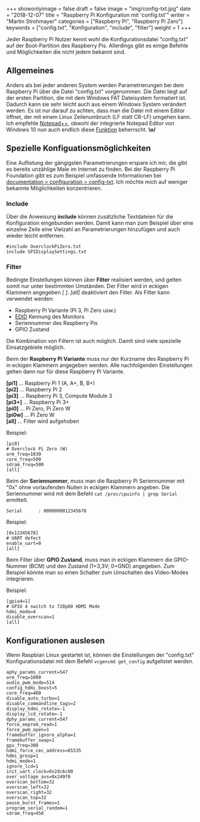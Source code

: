 +++
showonlyimage = false
draft = false
image = "img/config-txt.jpg"
date = "2018-12-07"
title = "Raspberry Pi Konfiguration mit 'config.txt'"
writer = "Martin Strohmayer"
categories = ["Raspberry Pi", "Raspberry Pi Zero"]
keywords = ["config.txt", "Konfiguration", "include", "filter"]
weight = 1
+++


Jeder Raspberry Pi Nutzer kennt wohl die Konfigurationsdatei "config.txt" auf der Boot-Partition des Raspberry Pis.
Allerdings gibt es einige Befehle und Möglichkeiten die nicht jedem bekannt sind. 
<!--more-->

## Allgemeines

Anders als bei jeder anderen System werden Parametrierungen bei dem Raspberry Pi über die Datei "config.txt" vorgenommen. Die Datei liegt auf der 
ersten Partition, die mit dem Windows FAT Dateisystem formatiert ist. Dadurch kann sie sehr leicht auch aus einem Windows System verändert werden.
Es ist nur darauf zu achten, dass man die Datei mit einem Editor öffnet, der mit einem Linux Zeilenumbruch (LF statt CR-LF) umgehen kann. Ich empfehle [Notepad++](https://notepad-plus-plus.org/download/), obwohl der integrierte Notepad Editor von Windows 10 nun auch endlich diese [Funktion](https://blogs.msdn.microsoft.com/commandline/2018/05/08/extended-eol-in-notepad/) beherrscht. **\o/**


## Spezielle Konfiguationsmöglichkeiten
 
Eine Auflistung der gängigsten Parametrierungen erspare ich mir, die gibt es bereits unzählige Male im Internet zu finden. 
Bei der Raspberry Pi Foundation gibt es zum Beispiel umfassende Informationen bei [documentation > configuration > config-txt](https://www.raspberrypi.org/documentation/configuration/config-txt/). Ich möchte mich auf weniger bekannte Möglichkeiten konzentrieren.

### Include 

Über die Anweisung **include** können zusätzliche Textdateien für die Konfiguration eingebunden werden. Damit kann man zum Beispiel über eine einzelne Zeile 
eine Vielzahl an Parametrierungen hinzufügen und auch wieder leicht entfernen.

```
#include OverclockPiZero.txt
include SPIDisplaySettings.txt
```

### Filter

Bedingte Einstellungen können über **Filter** realisiert werden, und gelten somit nur unter bestimmten Umständen. Der Filter wird in eckigen Klammern angegeben *[ ]*. *[all]* deaktiviert den Filter. Als Filter kann verwendet werden:
* Raspberry Pi Variante (Pi 3, Pi Zero usw.)
* [EDID](https://de.wikipedia.org/wiki/Extended_Display_Identification_Data) Kennung des Monitors
* Seriennummer des Raspberry Pis
* GPIO Zustand

Die Kombination von Filtern ist auch möglich. Damit sind viele spezielle Einsatzgebiete möglich. 

Beim der **Raspberry Pi Variante** muss nur der Kurzname des Raspberry Pi in eckigen Klammern angegeben werden. Alle nachfolgenden Einstellungen gelten dann nur für diese Raspberry Pi Variante.

**[pi1]** ... Raspberry Pi 1 (A, A+, B, B+)   
**[pi2]** ... Raspberry Pi 2  
**[pi3]** ... Raspberry Pi 3, Compute Module 3  
**[pi3+]** ... Raspberry Pi 3+  
**[pi0]** ... Pi Zero, Pi Zero W  
**[pi0w]** ... Pi Zero W  
**[all]** ... Filter wird aufgehoben

Beispiel:
```
[pi0]
# Overclock Pi Zero (W)
arm_freq=1030
core_freq=500
sdram_freq=500
[all]
```

Beim der **Seriennummer**, muss man die Raspberry Pi Seriennummer mit "0x" ohne vorlaufenden Nullen in eckigen Klammern angeben. Die Seriennummer wird mit dem Befehl
`cat /proc/cpuinfo | grep Serial` ermittelt. 
```
Serial		: 0000000012345678
```

Beispiel:
```
[0x12345678]
# UART defect
enable_uart=0
[all]
```

Beim Filter über **GPIO Zustand**, muss man in eckigen Klammern die GPIO-Nummer (BCM) und den Zustand (1=3,3V; 0=GND) angegeben. Zum Beispiel könnte man so einen Schalter zum Umschalten des Video-Modes integrieren. 

Beispiel:
```
[gpio4=1]
# GPIO 4 switch to 720p60 HDMI Mode
hdmi_mode=4
disable_overscan=1
[all]
```

## Konfigurationen auslesen 

Wenn Raspbian Linux gestartet ist, können die Einstellungen der "config.txt" Konfigurationsdatei mit dem Befehl `vcgencmd get_config` aufgelistet werden.

```
aphy_params_current=547
arm_freq=1000
audio_pwm_mode=514
config_hdmi_boost=5
core_freq=400
disable_auto_turbo=1
disable_commandline_tags=2
display_hdmi_rotate=-1
display_lcd_rotate=-1
dphy_params_current=547
force_eeprom_read=1
force_pwm_open=1
framebuffer_ignore_alpha=1
framebuffer_swap=1
gpu_freq=300
hdmi_force_cec_address=65535
hdmi_group=1
hdmi_mode=1
ignore_lcd=1
init_uart_clock=0x2dc6c00
over_voltage_avs=0x249f0
overscan_bottom=32
overscan_left=32
overscan_right=32
overscan_top=32
pause_burst_frames=1
program_serial_random=1
sdram_freq=450
```
